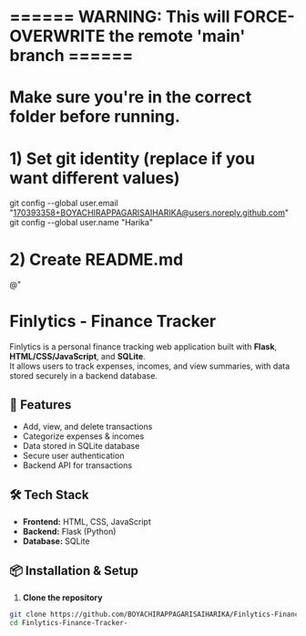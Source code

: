 # ====== WARNING: This will FORCE-OVERWRITE the remote 'main' branch ======
# Make sure you're in the correct folder before running.

# 1) Set git identity (replace if you want different values)
git config --global user.email "170393358+BOYACHIRAPPAGARISAIHARIKA@users.noreply.github.com"
git config --global user.name "Harika"

# 2) Create README.md
@"
# Finlytics - Finance Tracker

Finlytics is a personal finance tracking web application built with **Flask**, **HTML/CSS/JavaScript**, and **SQLite**.  
It allows users to track expenses, incomes, and view summaries, with data stored securely in a backend database.

## 🚀 Features
- Add, view, and delete transactions
- Categorize expenses & incomes
- Data stored in SQLite database
- Secure user authentication
- Backend API for transactions

## 🛠 Tech Stack
- **Frontend:** HTML, CSS, JavaScript
- **Backend:** Flask (Python)
- **Database:** SQLite

## 📦 Installation & Setup

1. **Clone the repository**
```bash
git clone https://github.com/BOYACHIRAPPAGARISAIHARIKA/Finlytics-Finance-Tracker-.git
cd Finlytics-Finance-Tracker-

